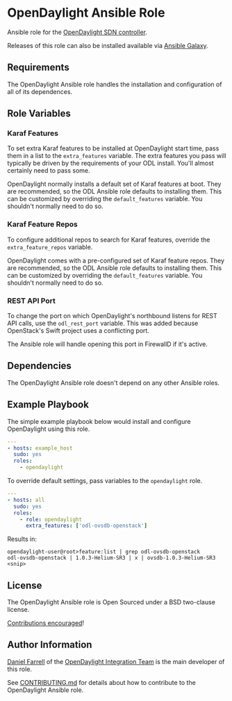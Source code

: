 # OpenDaylight Ansible Role

Ansible role for the [OpenDaylight SDN controller][1].

Releases of this role can also be installed available via [Ansible Galaxy][5].

## Requirements

The OpenDaylight Ansible role handles the installation and configuration of
all of its dependences.

## Role Variables

### Karaf Features

To set extra Karaf features to be installed at OpenDaylight start time,
pass them in a list to the `extra_features` variable. The extra features
you pass will typically be driven by the requirements of your ODL install.
You'll almost certainly need to pass some.

OpenDaylight normally installs a default set of Karaf features at boot.
They are recommended, so the ODL Ansible role defaults to installing them.
This can be customized by overriding the `default_features` variable. You
shouldn't normally need to do so.

### Karaf Feature Repos

To configure additional repos to search for Karaf features, override the
`extra_feature_repos` variable.

OpenDaylight comes with a pre-configured set of Karaf feature repos. They
are recommended, so the ODL Ansible role defaults to installing them. This
can be customized by overriding the `default_features` variable. You shouldn't
normally need to do so.

### REST API Port

To change the port on which OpenDaylight's northbound listens for REST API
calls, use the `odl_rest_port` variable. This was added because OpenStack's
Swift project uses a conflicting port.

The Ansible role will handle opening this port in FirewallD if it's active.

## Dependencies

The OpenDaylight Ansible role doesn't depend on any other Ansible roles.

## Example Playbook

The simple example playbook below would install and configure OpenDaylight
using this role.

```yaml
---
- hosts: example_host
  sudo: yes
  roles:
    - opendaylight
```

To override default settings, pass variables to the `opendaylight` role.

```yaml
---
- hosts: all
  sudo: yes
  roles:
    - role: opendaylight
      extra_features: ['odl-ovsdb-openstack']
```

Results in:

```
opendaylight-user@root>feature:list | grep odl-ovsdb-openstack
odl-ovsdb-openstack | 1.0.3-Helium-SR3 | x | ovsdb-1.0.3-Helium-SR3 <snip>
```

## License

The OpenDaylight Ansible role is Open Sourced under a BSD two-clause license.

[Contributions encouraged][4]!

## Author Information

[Daniel Farrell][2] of the [OpenDaylight Integration Team][3] is the main
developer of this role.

See [CONTRIBUTING.md][4] for details about how to contribute to the
OpenDaylight Ansible role.


[1]: http://www.opendaylight.org/project/technical-overview
[2]: https://twitter.com/dfarrell07
[3]: https://wiki.opendaylight.org/view/CrossProject:Integration_Group
[4]: https://github.com/dfarrell07/ansible-opendaylight/blob/master/CONTRIBUTING.md
[5]: https://galaxy.ansible.com/list#/roles/3948
